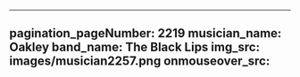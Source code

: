 ------
pagination_pageNumber: 2219
musician_name: Oakley
band_name: The Black Lips
img_src: images/musician2257.png
onmouseover_src: 
------